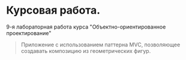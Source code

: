 # Курсовая работа.

9-я лабораторная работа курса "Объектно-ориентированное проектирование"

> Приложение с использованием паттерна MVC, позволяющее создавать композицию из геометрических фигур.


